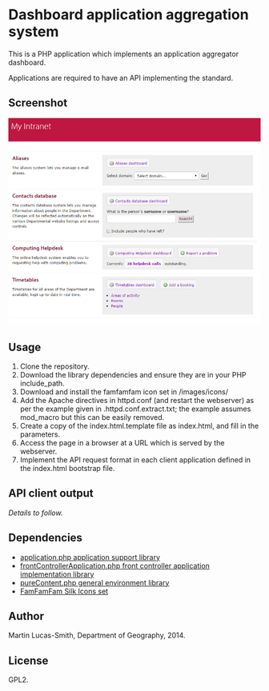 Dashboard application aggregation system
========================================

This is a PHP application which implements an application aggregator dashboard.

Applications are required to have an API implementing the standard.

Screenshot
----------

![Screenshot](screenshot.png)


Usage
-----

1. Clone the repository.
2. Download the library dependencies and ensure they are in your PHP include_path.
3. Download and install the famfamfam icon set in /images/icons/
4. Add the Apache directives in httpd.conf (and restart the webserver) as per the example given in .httpd.conf.extract.txt; the example assumes mod_macro but this can be easily removed.
5. Create a copy of the index.html.template file as index.html, and fill in the parameters.
6. Access the page in a browser at a URL which is served by the webserver.
7. Implement the API request format in each client application defined in the index.html bootstrap file.


API client output
-----------------

_Details to follow._


Dependencies
------------

* [application.php application support library](http://download.geog.cam.ac.uk/projects/application/)
* [frontControllerApplication.php front controller application implementation library](http://download.geog.cam.ac.uk/projects/frontcontrollerapplication/)
* [pureContent.php general environment library](http://download.geog.cam.ac.uk/projects/purecontent/)
* [FamFamFam Silk Icons set](http://www.famfamfam.com/lab/icons/silk/)


Author
------

Martin Lucas-Smith, Department of Geography, 2014.


License
-------

GPL2.

